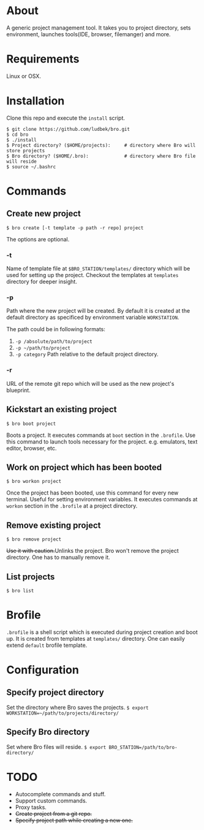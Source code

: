 # About
A generic project management tool. It takes you to project directory, sets environment, launches tools(IDE, browser, filemanger) and more.

# Requirements
Linux or OSX.

# Installation
Clone this repo and execute the `install` script.

```shell
$ git clone https://github.com/ludbek/bro.git
$ cd bro
$ ./install
$ Project directory? ($HOME/projects):     # directory where Bro will store projects
$ Bro directory? ($HOME/.bro):             # directory where Bro file will reside
$ source ~/.bashrc
```

# Commands
## Create new project
`$ bro create [-t template -p path -r repo] project`

The options are optional.

### -t
Name of template file at `$BRO_STATION/templates/` directory which will be used for setting up the project. Checkout the templates at `templates` directory for deeper insight.

### -p
Path where the new project will be created. By default it is created at the default directory
as specificed by environment variable `WORKSTATION`.

The path could be in following formats:

1. `-p /absolute/path/to/project`
2. `-p ~/path/to/project`
3. `-p category`
    Path relative to the default project directory.

### -r
URL of the remote git repo which will be used as the new project's blueprint.

## Kickstart an existing project
`$ bro boot project`

Boots a project. It executes commands at `boot` section in the `.brofile`.
Use this command to launch tools necessary for the project. e.g. emulators, text editor, browser, etc.

## Work on project which has been booted
`$ bro workon project`

Once the project has been booted, use this command for every new terminal. Useful for setting environment variables. It executes commands at `workon` section in the `.brofile` at a project directory.

## Remove existing project
`$ bro remove project`

~~Use it with caution.~~Unlinks the project. Bro won't remove the project directory. One has to manually remove it.

## List projects
`$ bro list`


# Brofile
`.brofile` is a shell script which is executed during project creation and boot up.
It is created from templates at `templates/` directory. One can easily extend
`default` brofile template.


# Configuration
## Specify project directory
Set the directory where Bro saves the projects.
`$ export WORKSTATION=~/path/to/projects/directory/`

## Specify Bro directory
Set where Bro files will reside.
`$ export BRO_STATION=/path/to/bro-directory/`


# TODO
- Autocomplete commands and stuff.
- Support custom commands.
- Proxy tasks.
- ~~Create project from a git repo.~~
- ~~Specify project path while creating a new one.~~

